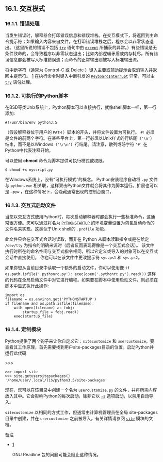 ## 16.1. 交互模式



### 16.1.1. 错误处理

当发生错误时，解释器会打印错误信息和错误堆栈。在交互模式下，将返回到主命令提示符；如果输入内容来自文件，在打印错误堆栈之后，程序会以非零状态退出。（这里所说的错误不包括 [`try`](https://docs.python.org/zh-cn/3/reference/compound_stmts.html#try) 语句中由 [`except`](https://docs.python.org/zh-cn/3/reference/compound_stmts.html#except) 所捕获的异常。）有些错误是无条件致命的，会导致程序以非零状态退出；比如内部逻辑矛盾或内存耗尽。所有错误信息都会被写入标准错误流；而命令的正常输出则被写入标准输出流。

将中断字符（通常为 Control-C 或 Delete ）键入主要或辅助提示会取消输入并返回主提示符。 [1](https://docs.python.org/zh-cn/3/tutorial/appendix.html#id2) 在执行命令时键入中断引发的 [`KeyboardInterrupt`](https://docs.python.org/zh-cn/3/library/exceptions.html#KeyboardInterrupt) 异常，可以由 [`try`](https://docs.python.org/zh-cn/3/reference/compound_stmts.html#try) 语句处理。



### 16.1.2. 可执行的Python脚本

在BSD等类Unix系统上，Python脚本可以直接执行，就像shell脚本一样，第一行添加:

```
#!/usr/bin/env python3.5
```

（假设解释器位于用户的 `PATH` ）脚本的开头，并将文件设置为可执行。 `#!` 必须是文件的前两个字符。在某些平台上，第一行必须以Unix样式的行结尾（`'\n'`）结束，而不是以Windows（`'\r\n'`）行结尾。请注意，散列或磅字符 `'#'` 在Python中代表注释开始。

可以使用 **chmod** 命令为脚本提供可执行模式或权限。

```
$ chmod +x myscript.py
```

在Windows系统上，没有“可执行模式”的概念。 Python安装程序自动将 `.py` 文件与 `python.exe` 相关联，这样双击Python文件就会将其作为脚本运行。扩展也可以是 `.pyw` ，在这种情况下，会隐藏通常出现的控制台窗口。



### 16.1.3. 交互式启动文件

当您以交互方式使用Python时，每次启动解释器时都会执行一些标准命令，这通常很方便。您可以通过将名为 [`PYTHONSTARTUP`](https://docs.python.org/zh-cn/3/using/cmdline.html#envvar-PYTHONSTARTUP) 的环境变量设置为包含启动命令的文件名来实现。这类似于Unix shell的 `.profile` 功能。

此文件只会在交互式会话时读取，而非在 Python 从脚本读取指令或是在给定 `/dev/tty` 为指令的明确来源时（后者反而表现得像是一个交互式会话）。 该文件执行时所在的命名空间与交互式指令相同，所以它定义或导入的对象可以在交互式会话中直接使用。 你也可以在该文件中更改提示符 `sys.ps1` 和 `sys.ps2`。

如果你想从当前目录中读取一个额外的启动文件，你可以使用像 `if os.path.isfile('.pythonrc.py'): exec(open('.pythonrc.py').read())` 这样的代码在全局启动文件中对它进行编程。如果要在脚本中使用启动文件，则必须在脚本中显式执行此操作:

```
import os
filename = os.environ.get('PYTHONSTARTUP')
if filename and os.path.isfile(filename):
    with open(filename) as fobj:
        startup_file = fobj.read()
    exec(startup_file)
```



### 16.1.4. 定制模块

Python提供了两个钩子来让你自定义它：`sitecustomize` 和 `usercustomize`。要查看其工作原理，首先需要找到用户site-packages目录的位置。启动Python并运行此代码:

\>>>

```
>>> import site
>>> site.getusersitepackages()
'/home/user/.local/lib/python3.5/site-packages'
```

现在，您可以在该目录中创建一个名为 `usercustomize.py` 的文件，并将所需内容放入其中。它会影响Python的每次启动，除非它以 [`-s`](https://docs.python.org/zh-cn/3/using/cmdline.html#cmdoption-s) 选项启动，以禁用自动导入。

`sitecustomize` 以相同的方式工作，但通常由计算机管理员在全局 site-packages 目录中创建，并在 `usercustomize` 之前被导入。有关详情请参阅 [`site`](https://docs.python.org/zh-cn/3/library/site.html#module-site) 模块的文档。

备注

- [1](https://docs.python.org/zh-cn/3/tutorial/appendix.html#id1)

  GNU Readline 包的问题可能会阻止这种情况。